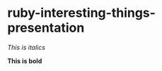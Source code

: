 ruby-interesting-things-presentation
====================================

*This is italics*

**This is bold**
